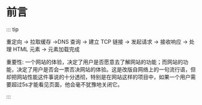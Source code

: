 # 前言
::: tip 

重定向 → 拉取缓存 →DNS 查询 → 建立 TCP 链接 → 发起请求 → 接收响应 → 处理 HTML 元素 → 元素加载完成

重要性: 一个网站的体验，决定了用户是否愿意去了解网站的功能；而网站的功能，决定了用户是否会一票否决网站的体验。这是改版自网络上的一句流行语，但却把网站性能这件事说的十分透彻，特别是在网站这样的项目中，如果一个用户需要超过5s才能看见页面，他会毫不犹豫地关闭它。

:::